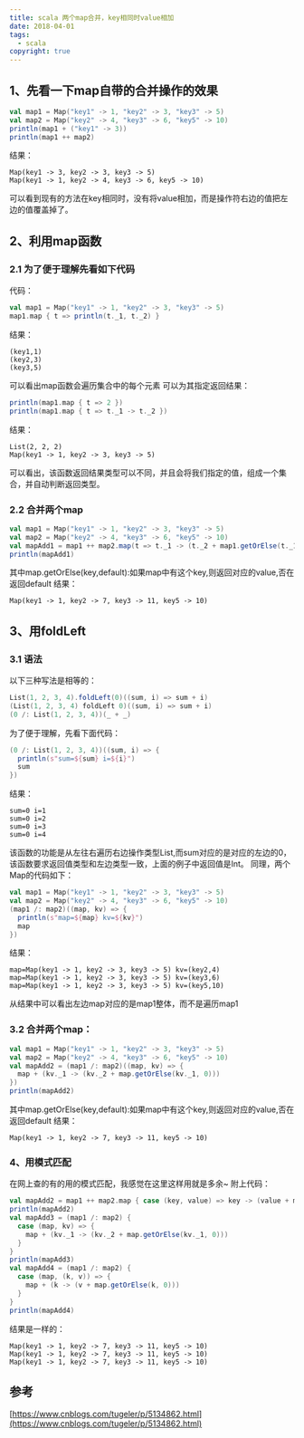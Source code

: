 ```yaml
---
title: scala 两个map合并，key相同时value相加
date: 2018-04-01
tags:
  - scala
copyright: true
---
```

## 1、先看一下map自带的合并操作的效果
```scala
val map1 = Map("key1" -> 1, "key2" -> 3, "key3" -> 5)
val map2 = Map("key2" -> 4, "key3" -> 6, "key5" -> 10)
println(map1 + ("key1" -> 3))
println(map1 ++ map2)
```
结果：
```
Map(key1 -> 3, key2 -> 3, key3 -> 5)
Map(key1 -> 1, key2 -> 4, key3 -> 6, key5 -> 10)
```
可以看到现有的方法在key相同时，没有将value相加，而是操作符右边的值把左边的值覆盖掉了。
<!-- more -->
## 2、利用map函数
### 2.1 为了便于理解先看如下代码
代码：
```scala
val map1 = Map("key1" -> 1, "key2" -> 3, "key3" -> 5)
map1.map { t => println(t._1, t._2) }
```
结果：
```
(key1,1)
(key2,3)
(key3,5)
```
可以看出map函数会遍历集合中的每个元素
可以为其指定返回结果：
```scala
println(map1.map { t => 2 })
println(map1.map { t => t._1 -> t._2 })
```
结果：
```
List(2, 2, 2)
Map(key1 -> 1, key2 -> 3, key3 -> 5)
```
可以看出，该函数返回结果类型可以不同，并且会将我们指定的值，组成一个集合，并自动判断返回类型。

### 2.2 合并两个map
```scala
val map1 = Map("key1" -> 1, "key2" -> 3, "key3" -> 5)
val map2 = Map("key2" -> 4, "key3" -> 6, "key5" -> 10)
val mapAdd1 = map1 ++ map2.map(t => t._1 -> (t._2 + map1.getOrElse(t._1, 0)))
println(mapAdd1)
```
其中map.getOrElse(key,default):如果map中有这个key,则返回对应的value,否在返回default
结果：
```
Map(key1 -> 1, key2 -> 7, key3 -> 11, key5 -> 10)
```
## 3、用foldLeft
### 3.1 语法
以下三种写法是相等的：
```scala
List(1, 2, 3, 4).foldLeft(0)((sum, i) => sum + i)
(List(1, 2, 3, 4) foldLeft 0)((sum, i) => sum + i)
(0 /: List(1, 2, 3, 4))(_ + _)  
```
为了便于理解，先看下面代码：
```scala
(0 /: List(1, 2, 3, 4))((sum, i) => {
  println(s"sum=${sum} i=${i}")
  sum
})
```
结果：
```
sum=0 i=1
sum=0 i=2
sum=0 i=3
sum=0 i=4
```
该函数的功能是从左往右遍历右边操作类型List,而sum对应的是对应的左边的0，该函数要求返回值类型和左边类型一致，上面的例子中返回值是Int。
同理，两个Map的代码如下：
```scala
val map1 = Map("key1" -> 1, "key2" -> 3, "key3" -> 5)
val map2 = Map("key2" -> 4, "key3" -> 6, "key5" -> 10)
(map1 /: map2)((map, kv) => {
  println(s"map=${map} kv=${kv}")
  map
})
```
结果：
```
map=Map(key1 -> 1, key2 -> 3, key3 -> 5) kv=(key2,4)
map=Map(key1 -> 1, key2 -> 3, key3 -> 5) kv=(key3,6)
map=Map(key1 -> 1, key2 -> 3, key3 -> 5) kv=(key5,10)
```
从结果中可以看出左边map对应的是map1整体，而不是遍历map1
### 3.2 合并两个map：
```scala
val map1 = Map("key1" -> 1, "key2" -> 3, "key3" -> 5)
val map2 = Map("key2" -> 4, "key3" -> 6, "key5" -> 10)
val mapAdd2 = (map1 /: map2)((map, kv) => {
  map + (kv._1 -> (kv._2 + map.getOrElse(kv._1, 0)))
})
println(mapAdd2)
```
其中map.getOrElse(key,default):如果map中有这个key,则返回对应的value,否在返回default
结果：
```
Map(key1 -> 1, key2 -> 7, key3 -> 11, key5 -> 10)
```
### 4、用模式匹配
在网上查的有的用的模式匹配，我感觉在这里这样用就是多余~
附上代码：
```scala
val mapAdd2 = map1 ++ map2.map { case (key, value) => key -> (value + map1.getOrElse(key, 0)) }
println(mapAdd2)
val mapAdd3 = (map1 /: map2) {
  case (map, kv) => {
    map + (kv._1 -> (kv._2 + map.getOrElse(kv._1, 0)))
  }
}
println(mapAdd3)
val mapAdd4 = (map1 /: map2) {
  case (map, (k, v)) => {
    map + (k -> (v + map.getOrElse(k, 0)))
  }
}
println(mapAdd4)
```
结果是一样的：
```
Map(key1 -> 1, key2 -> 7, key3 -> 11, key5 -> 10)
Map(key1 -> 1, key2 -> 7, key3 -> 11, key5 -> 10)
Map(key1 -> 1, key2 -> 7, key3 -> 11, key5 -> 10)
```
## 参考
[https://www.cnblogs.com/tugeler/p/5134862.html](https://www.cnblogs.com/tugeler/p/5134862.html)




